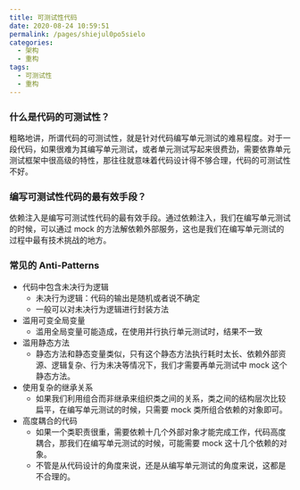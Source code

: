 ```yaml
---
title: 可测试性代码
date: 2020-08-24 10:59:51
permalink: /pages/shiejul0po5sielo
categories: 
  - 架构
  - 重构
tags: 
  - 可测试性
  - 重构
---
```


### 什么是代码的可测试性？

粗略地讲，所谓代码的可测试性，就是针对代码编写单元测试的难易程度。对于一段代码，如果很难为其编写单元测试，或者单元测试写起来很费劲，需要依靠单元测试框架中很高级的特性，那往往就意味着代码设计得不够合理，代码的可测试性不好。

### 编写可测试性代码的最有效手段？

依赖注入是编写可测试性代码的最有效手段。通过依赖注入，我们在编写单元测试的时候，可以通过 mock 的方法解依赖外部服务，这也是我们在编写单元测试的过程中最有技术挑战的地方。

### 常见的 Anti-Patterns

- 代码中包含未决行为逻辑
  - 未决行为逻辑：代码的输出是随机或者说不确定
  - 一般可以对未决行为逻辑进行封装方法
- 滥用可变全局变量
  - 滥用全局变量可能造成，在使用并行执行单元测试时，结果不一致
- 滥用静态方法
  - 静态方法和静态变量类似，只有这个静态方法执行耗时太长、依赖外部资源、逻辑复杂、行为未决等情况下，我们才需要再单元测试中 mock 这个静态方法。
- 使用复杂的继承关系
  - 如果我们利用组合而非继承来组织类之间的关系，类之间的结构层次比较扁平，在编写单元测试的时候，只需要 mock 类所组合依赖的对象即可。
- 高度耦合的代码
  - 如果一个类职责很重，需要依赖十几个外部对象才能完成工作，代码高度耦合，那我们在编写单元测试的时候，可能需要 mock 这十几个依赖的对象。
  - 不管是从代码设计的角度来说，还是从编写单元测试的角度来说，这都是不合理的。